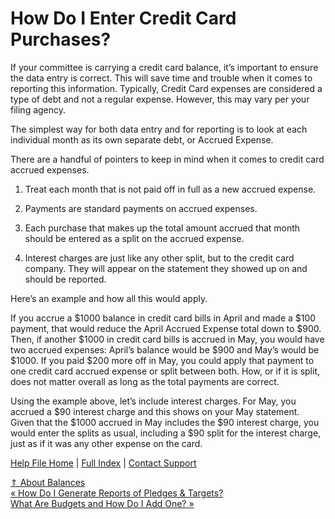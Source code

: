  How Do I Enter Credit Card Purchases?
==========

If your committee is carrying a credit card balance, it’s important to ensure the data entry is correct. This will save time and trouble when it comes to reporting this information. Typically, Credit Card expenses are considered a type of debt and not a regular expense. However, this may vary per your filing agency.

The simplest way for both data entry and for reporting is to look at each individual month as its own separate debt, or Accrued Expense. 

There are a handful of pointers to keep in mind when it comes to credit card accrued expenses.

1. Treat each month that is not paid off in full as a new accrued expense.

2. Payments are standard payments on accrued expenses.

3. Each purchase that makes up the total amount accrued that month should be entered as a split on the accrued expense.

4. Interest charges are just like any other split, but to the credit card company. They will appear on the statement they showed up on and should be reported.

Here’s an example and how all this would apply.

If you accrue a $1000 balance in credit card bills in April and made a $100 payment, that would reduce the April Accrued Expense total down to $900. Then, if another $1000 in credit card bills is accrued in May, you would have two accrued expenses: April’s balance would be $900 and May’s would be $1000. If you paid $200 more off in May, you could apply that payment to one credit card accrued expense or split between both. How, or if it is split, does not matter overall as long as the total payments are correct.

Using the example above, let’s include interest charges. For May, you accrued a $90 interest charge and this shows on your May statement. Given that the $1000 accrued in May includes the $90 interest charge, you would enter the splits as usual, including a $90 split for the interest charge, just as if it was any other expense on the card.

[Help File Home](/help/) | [Full Index](/Help-File-Directory/) | [Contact Support](mailto:support@ISPolitical.com)

[⇑ About Balances](/About-Balances)  
[« How Do I Generate Reports of Pledges & Targets?](/How-Do-I-Generate-Reports-of-Pledges-Targets)  
[What Are Budgets and How Do I Add One? »](/About-Budgets)
